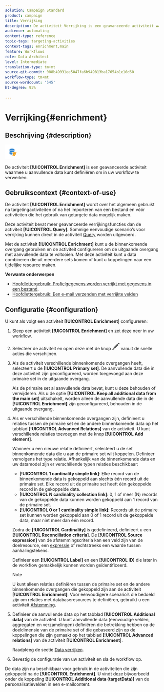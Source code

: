 ```yaml
---
solution: Campaign Standard
product: campaign
title: Verrijking
description: De activiteit Verrijking is een geavanceerde activiteit waarmee u aanvullende data kunt definiëren om in uw workflow te verwerken.
audience: automating
content-type: reference
topic-tags: targeting-activities
context-tags: enrichment,main
feature: Workflows
role: Data Architect
level: Intermediate
translation-type: tm+mt
source-git-commit: 088b49931ee5047fa6b949813ba17654b1e10d60
workflow-type: tm+mt
source-wordcount: '545'
ht-degree: 95%

---
```



# Verrijking{#enrichment}

## Beschrijving {#description}

![](assets/enrichment.png)

De activiteit **[!UICONTROL Enrichment]** is een geavanceerde activiteit waarmee u aanvullende data kunt definiëren om in uw workflow te verwerken.

## Gebruikscontext {#context-of-use}

De activiteit **[!UICONTROL Enrichment]** wordt over het algemeen gebruikt na targetingactiviteiten of na het importeren van een bestand en vóór activiteiten die het gebruik van getargete data mogelijk maken.

Deze activiteit bevat meer geavanceerde verrijkingsfuncties dan de activiteit **[!UICONTROL Query]**. Sommige eenvoudige scenario’s voor verrijking kunnen direct in de activiteit [Query](../../automating/using/query.md#enriching-data) worden uitgevoerd.

Met de activiteit **[!UICONTROL Enrichment]** kunt u de binnenkomende overgang gebruiken en de activiteit configureren om de uitgaande overgang met aanvullende data te voltooien. Met deze activiteit kunt u data combineren die uit meerdere sets komen of kunt u koppelingen naar een tijdelijke resource maken.

**Verwante onderwerpen**

* [Hoofdlettergebruik: Profielgegevens worden verrijkt met gegevens in een bestand](../../automating/using/enriching-profile-data-file.md).
* [Hoofdlettergebruik: Een e-mail verzenden met verrijkte velden](../../automating/using/sending-email-enriched-fields.md)

## Configuratie {#configuration}

U kunt als volgt een activiteit **[!UICONTROL Enrichment]** configureren:

1. Sleep een activiteit **[!UICONTROL Enrichment]** en zet deze neer in uw workflow.
1. Selecteer de activiteit en open deze met de knop ![](assets/edit_darkgrey-24px.png) vanuit de snelle acties die verschijnen.
1. Als de activiteit verschillende binnenkomende overgangen heeft, selecteert u de **[!UICONTROL Primary set]**. De aanvullende data die in deze activiteit zijn geconfigureerd, worden toegevoegd aan deze primaire set in de uitgaande overgang.

   Als de primaire set al aanvullende data bevat, kunt u deze behouden of verwijderen. Als u de optie **[!UICONTROL Keep all additional data from the main set]** uitschakelt, worden alleen de aanvullende data die in de **[!UICONTROL Enrichment]** zijn geconfigureerd, behouden in de uitgaande overgang.

1. Als er verschillende binnenkomende overgangen zijn, definieert u relaties tussen de primaire set en de andere binnenkomende data op het tabblad **[!UICONTROL Advanced Relations]** van de activiteit. U kunt verschillende relaties toevoegen met de knop **[!UICONTROL Add element]**.

   Wanneer u een nieuwe relatie definieert, selecteert u de set binnenkomende data die u aan de primaire set wilt koppelen. Definieer vervolgens het type relatie. Afhankelijk van de binnenkomende data en uw datamodel zijn er verschillende typen relaties beschikbaar:

   * **[!UICONTROL 1 cardinality simple link]**: Elke record van de binnenkomende data is gekoppeld aan slechts één record uit de primaire set. Elke record uit de primaire set heeft één gekoppelde record in de gekoppelde data.
   * **[!UICONTROL N cardinality collection link]**: 0, 1 of meer (N) records van de gekoppelde data kunnen worden gekoppeld aan 1 record van de primaire set.
   * **[!UICONTROL 0 or 1 cardinality simple link]**: Records uit de primaire set kunnen worden gekoppeld aan 0 of 1 record uit de gekoppelde data, maar niet meer dan één record.

   Zodra de **[!UICONTROL Cardinality]** is gedefinieerd, definieert u een **[!UICONTROL Reconciliation criteria]**. De **[!UICONTROL Source expression]** van de afstemmingscriteria kan een veld zijn van de doelresource, een [expressie](../../automating/using/advanced-expression-editing.md) of rechtstreeks een waarde tussen aanhalingstekens.

   Definieer een **[!UICONTROL Label]** en een **[!UICONTROL ID]** die later in de workflow gemakkelijk kunnen worden geïdentificeerd.

   >[!NOTE]
   >
   >U kunt alleen relaties definiëren tussen de primaire set en de andere binnenkomende overgangen die gekoppeld zijn aan de activiteit **[!UICONTROL Enrichment]**. Voor eenvoudigere scenario’s die bedoeld zijn om relaties met databaseresources te definiëren, gebruikt u een activiteit [Afstemming](../../automating/using/reconciliation.md).

1. Definieer de aanvullende data op het tabblad **[!UICONTROL Additional data]** van de activiteit. U kunt aanvullende data (eenvoudige velden, aggregaten en verzamelingen) definiëren die betrekking hebben op de doeldimensie van de primaire set of die gebaseerd zijn op de koppelingen die zijn gemaakt op het tabblad **[!UICONTROL Advanced relations]** van de activiteit **[!UICONTROL Enrichment]**.

   Raadpleeg de sectie [Data verrijken](../../automating/using/query.md#enriching-data).

1. Bevestig de configuratie van uw activiteit en sla de workflow op.

De data zijn nu beschikbaar voor gebruik in de activiteiten die zijn gekoppeld na de **[!UICONTROL Enrichment]**. U vindt deze bijvoorbeeld onder de koppeling **[!UICONTROL Additional data (targetData)]** van de personalisatievelden in een e-mailcontent.

